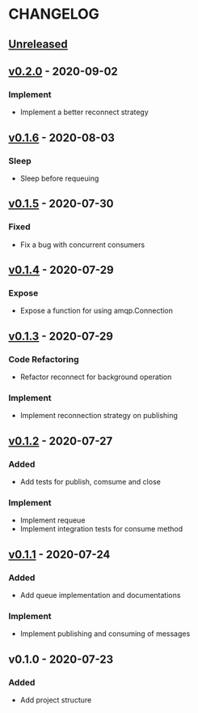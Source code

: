 # CHANGELOG

<a name="unreleased"></a>
## [Unreleased]



<a name="v0.2.0"></a>
## [v0.2.0] - 2020-09-02

### Implement
- Implement a better reconnect strategy


<a name="v0.1.6"></a>
## [v0.1.6] - 2020-08-03

### Sleep
- Sleep before requeuing


<a name="v0.1.5"></a>
## [v0.1.5] - 2020-07-30

### Fixed
- Fix a bug with concurrent consumers


<a name="v0.1.4"></a>
## [v0.1.4] - 2020-07-29

### Expose
- Expose a function for using amqp.Connection


<a name="v0.1.3"></a>
## [v0.1.3] - 2020-07-29

### Code Refactoring
- Refactor reconnect for background operation

### Implement
- Implement reconnection strategy on publishing


<a name="v0.1.2"></a>
## [v0.1.2] - 2020-07-27

### Added
- Add tests for publish, comsume and close

### Implement
- Implement requeue
- Implement integration tests for consume method


<a name="v0.1.1"></a>
## [v0.1.1] - 2020-07-24

### Added
- Add queue implementation and documentations

### Implement
- Implement publishing and consuming of messages


<a name="v0.1.0"></a>
## v0.1.0 - 2020-07-23

### Added
- Add project structure



[Unreleased]: https://github.com/blokur/harego/compare/v0.2.0...HEAD
[v0.2.0]: https://github.com/blokur/harego/compare/v0.1.6...v0.2.0
[v0.1.6]: https://github.com/blokur/harego/compare/v0.1.5...v0.1.6
[v0.1.5]: https://github.com/blokur/harego/compare/v0.1.4...v0.1.5
[v0.1.4]: https://github.com/blokur/harego/compare/v0.1.3...v0.1.4
[v0.1.3]: https://github.com/blokur/harego/compare/v0.1.2...v0.1.3
[v0.1.2]: https://github.com/blokur/harego/compare/v0.1.1...v0.1.2
[v0.1.1]: https://github.com/blokur/harego/compare/v0.1.0...v0.1.1
